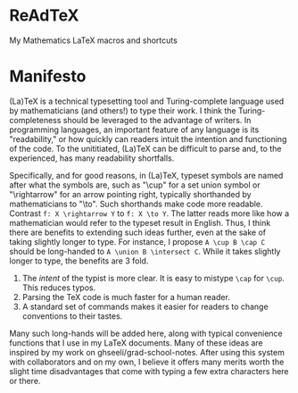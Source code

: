# ReAdTeX
My Mathematics LaTeX macros and shortcuts

# Manifesto

(La)TeX is a technical typesetting tool and Turing-complete language used by mathematicians (and others!) to type their work. I think the Turing-completeness should be leveraged to the advantage of writers. In programming languages, an important feature of any language is its "readability," or how quickly can readers intuit the intention and functioning of the code. To the unititiated, (La)TeX can be difficult to parse and, to the experienced, has many readability shortfalls.

Specifically, and for good reasons, in (La)TeX, typeset symbols are named after what the symbols are, such as "\cup" for a set union symbol or "\rightarrow" for an arrow pointing right, typically shorthanded by mathematicians to "\to". Such shorthands make code more readable. Contrast `f: X \rightarrow Y` to `f: X \to Y`. The latter reads more like how a mathematician would refer to the typeset result in English. Thus, I think there are benefits to extending such ideas further, even at the sake of taking slightly longer to type. For instance, I propose `A \cup B \cap C` should be long-handed to `A \union B \intersect C`. While it takes slightly longer to type, the benefits are 3 fold.

1. The *intent* of the typist is more clear. It is easy to mistype `\cap` for `\cup`. This reduces typos.
1. Parsing the TeX code is much faster for a human reader.
1. A standard set of commands makes it easier for readers to change conventions to their tastes.

Many such long-hands will be added here, along with typical convenience functions that I use in my LaTeX documents. Many of these ideas are inspired by my work on ghseeli/grad-school-notes. After using this system with collaborators and on my own, I believe it offers many merits worth the slight time disadvantages that come with typing a few extra characters here or there.
